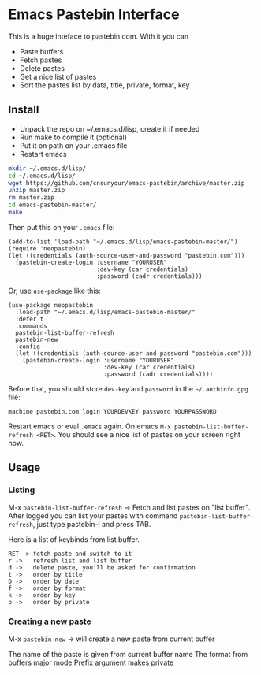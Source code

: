 # Emacs Pastebin Interface

This is a huge inteface to pastebin.com. With it you can

- Paste buffers
- Fetch pastes
- Delete pastes
- Get a nice list of pastes
- Sort the pastes list by data, title, private, format, key

## Install

- Unpack the repo on ~/.emacs.d/lisp, create it if needed
- Run make to compile it (optional)
- Put it on path on your .emacs file
- Restart emacs

```bash
mkdir ~/.emacs.d/lisp/
cd ~/.emacs.d/lisp/
wget https://github.com/cnsunyour/emacs-pastebin/archive/master.zip
unzip master.zip
rm master.zip
cd emacs-pastebin-master/
make
```

Then put this on your `.emacs` file:

```elisp
(add-to-list 'load-path "~/.emacs.d/lisp/emacs-pastebin-master/")
(require 'neopastebin)
(let ((credentials (auth-source-user-and-password "pastebin.com")))
  (pastebin-create-login :username "YOURUSER"
                         :dev-key (car credentials)
                         :password (cadr credentials)))
```

Or, use `use-package` like this:

```elisp
(use-package neopastebin
  :load-path "~/.emacs.d/lisp/emacs-pastebin-master/"
  :defer t
  :commands
  pastebin-list-buffer-refresh
  pastebin-new
  :config
  (let ((credentials (auth-source-user-and-password "pastebin.com")))
    (pastebin-create-login :username "YOURUSER"
                           :dev-key (car credentials)
                           :password (cadr credentials))))
```

Before that, you should store `dev-key` and `password` in the `~/.authinfo.gpg` file:

```text
machine pastebin.com login YOURDEVKEY password YOURPASSWORD
```

Restart emacs or eval `.emacs` again. On emacs `M-x pastebin-list-buffer-refresh <RET>`. You should see a nice list of pastes on your screen right now.

## Usage

### Listing

M-x `pastebin-list-buffer-refresh` -> Fetch and list pastes on "list buffer".
After logged you can list your pastes with command `pastebin-list-buffer-refresh`, just type pastebin-l and press TAB.

Here is a list of keybinds from list buffer.

```
RET -> fetch paste and switch to it
r ->   refresh list and list buffer
d ->   delete paste, you'll be asked for confirmation
t ->   order by title
D ->   order by date
f ->   order by format
k ->   order by key
p ->   order by private
```

### Creating a new paste

M-x `pastebin-new` -> will create a new paste from current buffer

The name of the paste is given from current buffer name
The format from buffers major mode
Prefix argument makes private
